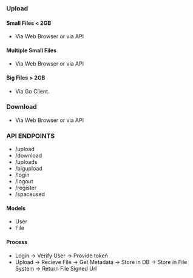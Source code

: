### Upload
#### Small Files < 2GB
* Via Web Browser or via API

#### Multiple Small Files 
* Via Web Browser or via API

#### Big Files > 2GB
* Via Go Client.


### Download
* Via Web Browser or via API

### API ENDPOINTS
* /upload
* /download
* /uploads
* /bigupload
* /login
* /logout
* /register
* /spaceused




#### Models
* User
* File


#### Process
* Login -> Verify User -> Provide token
* Upload -> Recieve File -> Get Metadata -> Store in DB -> Store in File System -> Return File Signed Url




